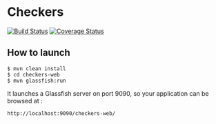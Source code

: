 # Checkers

[![Build Status](https://travis-ci.org/theophilereq/checkers.png?branch=master)](https://travis-ci.org/theophilereq/checkers)
[![Coverage Status](https://coveralls.io/repos/theophilereq/checkers/badge.svg?branch=master)](https://coveralls.io/r/theophilereq/checkers?branch=master)


## How to launch

	$ mvn clean install
	$ cd checkers-web
	$ mvn glassfish:run

It launches a Glassfish server on port 9090, so your application can be browsed at :

	http://localhost:9090/checkers-web/
